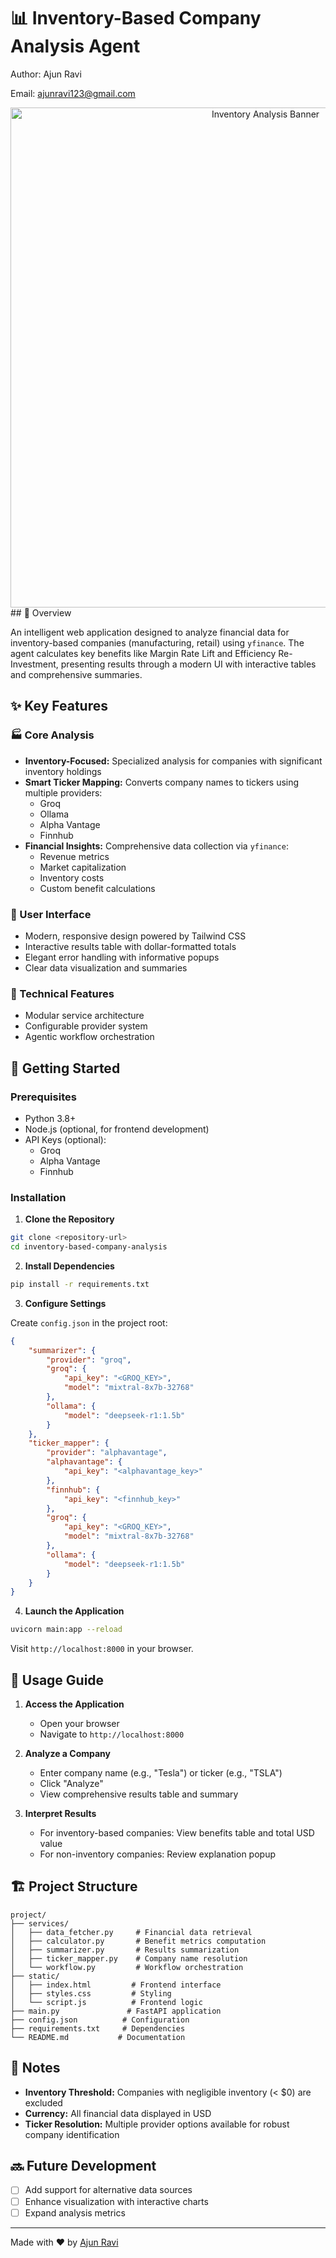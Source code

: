 # 📊 Inventory-Based Company Analysis Agent

Author: Ajun Ravi

Email: ajunravi123@gmail.com


<div align="center">
  <img src="https://drive.google.com/uc?export=view&id=1kWsMNt2AEw7ZlwNRPbMb8qfaZju7auHs" alt="Inventory Analysis Banner" width="800"/>
</div>
## 🎯 Overview

An intelligent web application designed to analyze financial data for inventory-based companies (manufacturing, retail) using `yfinance`. The agent calculates key benefits like Margin Rate Lift and Efficiency Re-Investment, presenting results through a modern UI with interactive tables and comprehensive summaries.

## ✨ Key Features

### 🏭 Core Analysis
- **Inventory-Focused:** Specialized analysis for companies with significant inventory holdings
- **Smart Ticker Mapping:** Converts company names to tickers using multiple providers:
  - Groq
  - Ollama
  - Alpha Vantage
  - Finnhub
- **Financial Insights:** Comprehensive data collection via `yfinance`:
  - Revenue metrics
  - Market capitalization
  - Inventory costs
  - Custom benefit calculations

### 💫 User Interface
- Modern, responsive design powered by Tailwind CSS
- Interactive results table with dollar-formatted totals
- Elegant error handling with informative popups
- Clear data visualization and summaries

### 🔧 Technical Features
- Modular service architecture
- Configurable provider system
- Agentic workflow orchestration

## 🚀 Getting Started

### Prerequisites

- Python 3.8+
- Node.js (optional, for frontend development)
- API Keys (optional):
  - Groq
  - Alpha Vantage
  - Finnhub

### Installation

1. **Clone the Repository**
```bash
git clone <repository-url>
cd inventory-based-company-analysis
```

2. **Install Dependencies**
```bash
pip install -r requirements.txt
```

3. **Configure Settings**

Create `config.json` in the project root:
```json
{
    "summarizer": {
        "provider": "groq",
        "groq": {
            "api_key": "<GROQ_KEY>",
            "model": "mixtral-8x7b-32768"
        },
        "ollama": {
            "model": "deepseek-r1:1.5b"
        }
    },
    "ticker_mapper": {
        "provider": "alphavantage",
        "alphavantage": {
            "api_key": "<alphavantage_key>"
        },
        "finnhub": {
            "api_key": "<finnhub_key>"
        },
        "groq": {
            "api_key": "<GROQ_KEY>",
            "model": "mixtral-8x7b-32768"
        },
        "ollama": {
            "model": "deepseek-r1:1.5b"
        }
    }
}
```

4. **Launch the Application**
```bash
uvicorn main:app --reload
```

Visit `http://localhost:8000` in your browser.

## 📖 Usage Guide

1. **Access the Application**
   - Open your browser
   - Navigate to `http://localhost:8000`

2. **Analyze a Company**
   - Enter company name (e.g., "Tesla") or ticker (e.g., "TSLA")
   - Click "Analyze"
   - View comprehensive results table and summary

3. **Interpret Results**
   - For inventory-based companies: View benefits table and total USD value
   - For non-inventory companies: Review explanation popup

## 🏗 Project Structure

```
project/
├── services/
│   ├── data_fetcher.py     # Financial data retrieval
│   ├── calculator.py       # Benefit metrics computation
│   ├── summarizer.py       # Results summarization
│   ├── ticker_mapper.py    # Company name resolution
│   └── workflow.py         # Workflow orchestration
├── static/
│   ├── index.html         # Frontend interface
│   ├── styles.css         # Styling
│   └── script.js          # Frontend logic
├── main.py               # FastAPI application
├── config.json          # Configuration
├── requirements.txt     # Dependencies
└── README.md           # Documentation
```

## 📝 Notes

- **Inventory Threshold:** Companies with negligible inventory (< $0) are excluded
- **Currency:** All financial data displayed in USD
- **Ticker Resolution:** Multiple provider options available for robust company identification

## 🔜 Future Development

- [ ] Add support for alternative data sources
- [ ] Enhance visualization with interactive charts
- [ ] Expand analysis metrics

---

Made with ❤️ by [Ajun Ravi](mailto:ajunravi123@gmail.com)
